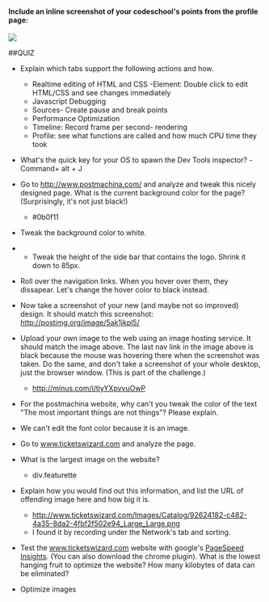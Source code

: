 #### Include an inline screenshot of your codeschool's points from the profile page:

<img src= "http://minus.com/i/xBIY2yVORE5W" />

<!-- Modify the Markdown to include your answers. Don't delete the questions! -->

##QUIZ
* Explain which tabs support the following actions and how.
  * Realtime editing of HTML and CSS 
    -Element: Double click to edit HTML/CSS and see changes immediately  
  * Javascript Debugging
   - Sources- Create pause and break points
  * Performance Optimization 
   - Timeline:  Record frame per second- rendering
   - Profile: see what functions are called and how much CPU time they took 
* What's the quick key for your OS to spawn the Dev Tools inspector?
  -Command+ alt + J

* Go to http://www.postmachina.com/ and analyze and tweak this nicely designed page.
 What is the current background color for the page?  (Surprisingly, it's not just black!)
   - #0b0f11
* Tweak the background color to white.  
* * Tweak the height of the side bar that contains the logo.  Shrink it down to 85px.
* Roll over the navigation links.  When you hover over them, they dissapear.  Let's change the hover color to black instead.
* Now take a screenshot of your new (and maybe not so improved) design.  It should match this screenshot: http://postimg.org/image/5ak1jkpl5/
* Upload your own image to the web using an image hosting service.  It should match the image above. The last nav link in the image above is black because the mouse was hovering there when the screenshot was taken. Do the same, and don't take a screenshot of your whole desktop, just the browser window. (This is part of the challenge.)
  * http://minus.com/i/tiyYXpvvuOwP

* For the postmachina website, why can't you tweak the color of the text "The most important things are not things"?  Please explain.
 - We can't edit the font color because it is an image.

* Go to www.ticketswizard.com and analyze the page.  
* What is the largest image on the website? 
     - div.featurette
* Explain how you would find out this information, and list the URL of offending image here and how big it is.
     - http://www.ticketswizard.com/Images/Catalog/92624182-c482-4a35-8da2-4fbf2f502e94_Large_Large.png
     - I found it by recording under the Network's tab and sorting.

* Test the www.ticketswizard.com website with google's [PageSpeed Insights](http://www.ticketswizard.com/).  (You can also download the chrome plugin).  What is the lowest hanging fruit to optimize the website?  How many kilobytes of data can be eliminated?
 - Optimize images
